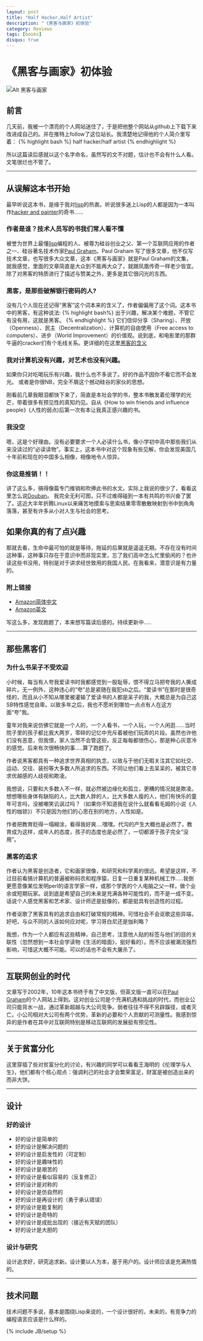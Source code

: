 ```yaml
---
layout: post
title: "Half Hacker,Half Artist"
description: "《黑客与画家》初体验"
category: Reviews
tags: [books]
disqus: true
---
```

# 《黑客与画家》初体验
![Alt 黑客与画家](http://ep.yimg.com/ca/I/paulgraham_2202_3598897)
## 前言
几天前，我被一个漂亮的个人网站迷住了，于是把他整个网站从github上下载下来改进成自己的。并在推特上follow了这位站长。我清楚地记得他的个人简介里写着：
{% highlight bash %}
half hacker/half artist
{% endhighlight %}

所以这篇读后感就以这个名字命名，虽然写的文不对题，估计也不会有什么人看。文笔很烂也不管了。
***
## 从误解这本书开始
最早听说这本书，是缘于我对[lisp][]的热衷。听说很多迷上Lisp的人都是因为一本叫作[hacker and painter][]的奇书......

### 作者是谁？技术人员写的书我们常人看不懂
被誉为世界上最懂[lisp][]编程的人、被尊为硅谷创业之父、第一个互联网应用的作者之一、硅谷著名技术作家[Paul Graham]。Paul Graham 写了很多文章，他不仅写技术文章，也写很多大众文章，这本《黑客与画家》就是Paul Graham的文集，就我感觉，里面的文章简直是大众到不能再大众了，就跟凤凰传奇一样老少皆宜。除了对黑客的特质进行了描述与赞美之外，更多是其它很闪光的东西。
### 黒客，是那些破解银行密码的人?
没有几个人现在还记得“黑客”这个词本来的含义了，作者偏偏用了这个词。这本书中的黑客，有这种说法:
{% highlight bash%}
出于兴趣，解决某个难题，不管它有没有用，这就是黑客。
{% endhighlight %}
它们信仰分享（Sharing）、开放（Openness）、民主（Decentralization）、计算机的自由使用（Free access to computers）、进步（World Improvement）的价值观。说到底，和电影里的那群牛逼的cracker们有个毛线关系。更详细的在这里[黑客的含义](http://www.ruanyifeng.com/blog/2011/04/on_hacker.html)

### 我对计算机没有兴趣，对艺术也没有兴趣。
如果你只对吃喝玩乐有兴趣，我什么也不多说了。好的作品不因你不看它而不会发光。
或者是你很NB，完全不屑这个撼动硅谷的家伙的思想。

刚看前几章我眼泪都快下来了，简直是本社会学的书，整本书散发着伦理学的光芒，带着很多有预见性的真知灼见。自从《How to win friends and influence people》(人性的弱点)后第一次有本让我真正感兴趣的书。

### 我没空
嗯，这是个好理由。没有必要要求一个人必读什么书，像小学初中高中那些我们从来没读过的“必读读物”。事实上，这本书中对这个现象有些见解，你会发现美国几十年前和现在的中国多么相像，相像地令人惊异。


### 你这是推销！！
讲了这么多，搞得像篇专门推销和吹捧此书的水文。实际上我说的很少了，看看这里怎么说[Douban](http://book.douban.com/subject/6021440/)。
我完全无利可图，只不过难得碰到一本有共鸣的书兴奋了罢了。这近大半年折腾Linux以来痛苦地摸索与思索结果零零散散映射到书中到角角落落，甚至有许多从小对人生与社会的思考。

## 如果你真的有了点兴趣
那就去看，生命中最可怕的就是等待，拖延的后果就是遥遥无期。不存在没有时间这种事，这种事只存在于意识中而非现实里，忘了我们高中怎么忙里偷闲的？也许读这些书没用，特别是对于讲求经世致用的我国人民。在我看来，潜意识是有力量的。

### 附上链接
- [Amazon简体中文](http://www.amazon.cn/%E9%BB%91%E5%AE%A2%E4%B8%8E%E7%94%BB%E5%AE%B6-%E7%A1%85%E8%B0%B7%E5%88%9B%E4%B8%9A%E4%B9%8B%E7%88%B6Paul-Graham%E6%96%87%E9%9B%86-%E9%98%AE%E4%B8%80%E5%B3%B0/dp/B004WHZGZQ)
- [Amazon英文](http://www.amazon.com/Hackers-Painters-Big-Ideas-Computer/dp/0596006624)

写这么多，发现跑题了，本来想写篇读后感的。持续更新中.....
***
## 那些黑客们
### 为什么书呆子不受欢迎
小时候，每当有人夸我爱读书时我都感觉到一股耻辱，恨不得立马把夸我的人撕成碎片。无一例外，这种违心的“夸”总是紧随在我犯sb之后。“爱读书”在那时是很奇怪的，而且从小不知从哪里被灌输了爱读书的人都是呆子的我，大概总是为自己这SB特性感觉自卑。以致多年之后，我也不愿听到哪怕一点点有人在这方面“夸”我。

童年对我来说仿佛它就是一个人的，一个人看书，一个人玩，一个人闲逛......当时院子里的孩子都比我大两岁，零碎的记忆中充斥着被他们玩弄的片段。虽然也许他们没有恶意，但我恨，家人当然不会管这些，反正每每都很伤心，那是种心灰意冷的感觉。后来有次很畅快的事.....算了跑题了。

作者说黑客都具有一种追求世界真相的执念，以致与于他们无暇关注其它如社交、运动、交往、装扮等大多数人所追求的东西。不同让他们看上去呆呆的，被其它寻求优越感的人歧视和欺凌。

我想说，只要和大多数人不一样，就必然被边缘化和孤立，更糟的情况就是欺凌。想想哪些身体有缺陷的人，比大数人胖的人，比大多数人瘦的人，他们有快乐的童年可言吗，没被嘲笑讥讽过吗？（如果你不知道我在说什么就看看毛姆的小说《人性的枷锁》）不只是因为他们的心思在别的地方，人性如是。

作者把教育贬得一塌糊涂，看得我好爽....嘿嘿。代沟的产生大概也是必然了，教育成为这样，成年人的态度，孩子的态度也是必然了，一切都源于孩子完全“没用”。

### 黑客的追求
作者认为黑客是创造者，它和画家很像，和研究和科学离的很远。希望是这样，不过目前看搞计算机的普遍被称码农和程序猿，日复一日重复某种机械工作.....我倒更愿意像某位发明perl的语言学家一样，或那个学医的个人电脑之父一样，做个业余或短期玩家。说到底是希望自己的未来是充满各种可能性的，而不是一成不变。话说个人感觉黑客和艺术家、设计师还是挺像的，都是挺具有创造性的过程。


作者讴歌了黑客具有的追求自由和打破常规的精神。可惜社会不会讴歌这些异端，好吧，与众不同的人该如何应对呢，学习哥白尼还是伽利略？

我想，作为一个人都应有这些精神，自己思考，注意他人贴的标签与他们的目的关联性（忽然想到一本社会学读物《生活的暗面》，挺好看的）。而不应该被潮流强烈影响，可惜这大概不可能。可以的话也不会有大屠杀了。
***
## 互联网创业的时代
文章写于2002年，10年这本书终于有了中文版，但英文版一直可以在[Paul Graham][]的个人网站上得到。这对创业公司是个充满机遇和挑战的时代，而创业公司只能背水一战，通过革新超越与大公司竞争。弱者往往不得不另辟蹊径，或者灭亡。小公司相对大公司有两个优势，革新的必要和个人贡献的可测量性。我感到惊异的是作者在其中对互联网特别是移动互联网的发展挺有预见性。
***
## 关于贫富分化
这里穿插了些对贫富分化的讨论，有兴趣的同学可以看看王海明的《伦理学与人生》，他们都有个核心观点：强调利己的社会才会繁荣富足，财富是被创造出来的而非大饼。
***
## 设计
### 好的设计
- 好的设计是简单的
- 好的设计是解决问题的
- 好的设计是启发性的（可定制）
- 好的设计是趣味性的
- 好的设计是艰苦的
- 好的设计是看似容易的（反复修正）
- 好的设计是对称的
- 好的设计是仿自然的
- 好的设计是再设计的（勇于承认错误）
- 好的设计是能复制的
- 好的设计是奇特的
- 好的设计是成批出现的（接近有天赋的团队）
- 好的设计是大胆的

### 设计与研究
设计追求好，研究追求新。设计要以人为本，基于用户的。设计师应该是充满热情的。

***
## 技术问题
技术问题不多说，基本是围绕Lisp来说的，一个设计很好的，未来的，有竞争力的编程语言应该是什么样的。


[lisp]: http://zh.wikipedia.org/wiki/LISP
[Paul Graham]: http://paulgraham.com/
[hacker and painter]: http://paulgraham.com/hackpaint.html
{% include JB/setup %}
